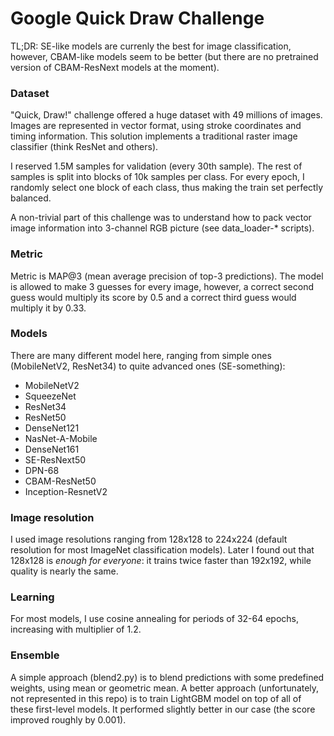 # Google Quick Draw Challenge
TL;DR: SE-like models are currenly the best for image classification, however, CBAM-like models seem to be better (but there are no pretrained version of CBAM-ResNext models at the moment).

### Dataset
"Quick, Draw!" challenge offered a huge dataset with 49 millions of images. Images are represented in vector format, using stroke coordinates and timing information. This solution implements a traditional raster image classifier (think ResNet and others).

I reserved 1.5M samples for validation (every 30th sample). The rest of samples is split into blocks of 10k samples per class. For every epoch, I randomly select one block of each class, thus making the train set perfectly balanced.

A non-trivial part of this challenge was to understand how to pack vector image information into 3-channel RGB picture (see data_loader-* scripts).

### Metric
Metric is MAP@3 (mean average precision of top-3 predictions). The model is allowed to make 3 guesses for every image, however, a correct second guess would multiply its score by 0.5 and a correct third guess would multiply it by 0.33.

### Models
There are many different model here, ranging from simple ones (MobileNetV2, ResNet34) to quite advanced ones (SE-something):
* MobileNetV2
* SqueezeNet
* ResNet34
* ResNet50
* DenseNet121
* NasNet-A-Mobile
* DenseNet161
* SE-ResNext50
* DPN-68
* CBAM-ResNet50
* Inception-ResnetV2

### Image resolution
I used image resolutions ranging from 128x128 to 224x224 (default resolution for most ImageNet classification models). Later I found out that 128x128 is _enough for everyone_: it trains twice faster than 192x192, while quality is nearly the same.

### Learning
For most models, I use cosine annealing for periods of 32-64 epochs, increasing with multiplier of 1.2.

### Ensemble
A simple approach (blend2.py) is to blend predictions with some predefined weights, using mean or geometric mean. A better approach (unfortunately, not represented in this repo) is to train LightGBM model on top of all of these first-level models. It performed slightly better in our case (the score improved roughly by 0.001).
